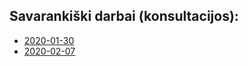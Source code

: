 ## Savarankiški darbai (konsultacijos):

* [2020-01-30](https://github.com/robotautas/kursas/wiki/Konsultacija-2020-01-30)
* [2020-02-07](https://github.com/robotautas/kursas/wiki/Konsultacija-2020-02-07)